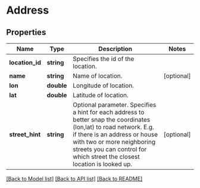 # Address

## Properties
Name | Type | Description | Notes
------------ | ------------- | ------------- | -------------
**location_id** | **string** | Specifies the id of the location. | 
**name** | **string** | Name of location. | [optional] 
**lon** | **double** | Longitude of location. | 
**lat** | **double** | Latitude of location. | 
**street_hint** | **string** | Optional parameter. Specifies a hint for each address to better snap the coordinates (lon,lat) to road network. E.g. if there is an address or house with two or more neighboring streets you can control for which street the closest location is looked up. | [optional] 

[[Back to Model list]](../../README.md#documentation-for-models) [[Back to API list]](../../README.md#documentation-for-api-endpoints) [[Back to README]](../../README.md)

